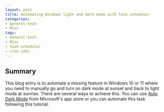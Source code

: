 ```yaml
---
layout: post
title: Automating Windows light and dark mode with task scheduler
categories:
- General-tech
- Misc
tags:
- General-tech
- Misc
- task-scheduler
- cron-jobs
---
```


## Summary

This blog entry is to automate a missing feature in Windows 10 or 11 where you need to manually go and turn on dark mode at sunset and back to light mode at sunrise. There are several ways to achieve this. You can use [Auto Dark Mode](https://apps.microsoft.com/store/detail/auto-dark-mode/XP8JK4HZBVF435) from Microsoft's app store or you can automate this task following this tutorial.

## 